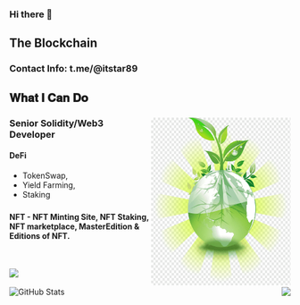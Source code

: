 ### Hi there 👋

<!--
**ITStar10/ITStar10** is a ✨ _special_ ✨ repository because its `README.md` (this file) appears on your GitHub profile.

Here are some ideas to get you started:

- 🔭 I’m currently working on ...
- 🌱 I’m currently learning ...
- 👯 I’m looking to collaborate on ...
- 🤔 I’m looking for help with ...
- 💬 Ask me about ...
- 📫 How to reach me: ...
- 😄 Pronouns: ...
- ⚡ Fun fact: ...
-->


<h2 font-weight="bold">The Blockchain</h2>
<h3>
  Contact Info: t.me/@itstar89
</h3>

## 𝐖𝐡𝐚𝐭 𝐈 𝐂𝐚𝐧 𝐃𝐨

<div>
<img align="right" alt="GIF" src="https://github.com/itstar10/itstar10/blob/main/logo.png" width="250" height="300" />

### Senior Solidity/Web3 Developer
#### DeFi 
  * TokenSwap, 
  * Yield Farming, 
  * Staking
##### 
#### NFT - NFT Minting Site, NFT Staking, NFT marketplace, MasterEdition & Editions of NFT.
<br />
  
![](https://komarev.com/ghpvc/?username=blockchainlover2019&color=dc143c)

![GitHub Stats](https://github-readme-stats.vercel.app/api?username=blockchainlover2019&show_icons=true)
  <img align="right" height="150px" src="https://github-readme-stats.vercel.app/api/top-langs?username=itstar89&layout=compact&theme=monokai&count_private=true">
</div>
